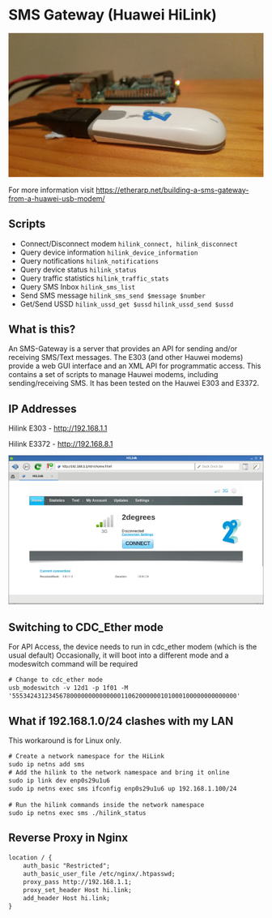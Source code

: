# SMS Gateway (Huawei HiLink)

![](image.jpg)

For more information visit https://etherarp.net/building-a-sms-gateway-from-a-huawei-usb-modem/

## Scripts
- Connect/Disconnect modem `hilink_connect, hilink_disconnect`
- Query device information `hilink_device_information`
- Query notifications `hilink_notifications`
- Query device status `hilink_status`
- Query traffic statistics `hilink_traffic_stats`
- Query SMS Inbox `hilink_sms_list`
- Send SMS message `hilink_sms_send $message $number`
- Get/Send USSD `hilink_ussd_get $ussd` `hilink_ussd_send $ussd`

## What is this?
An SMS-Gateway is a server that provides an API for sending and/or receiving SMS/Text messages.
The E303 (and other Hauwei modems) provide a web GUI interface and an XML API for programmatic access. This contains a set of scripts to manage Hauwei modems, including sending/receiving SMS. It has been tested on the Hauwei E303 and E3372.


## IP Addresses 

Hilink E303  - http://192.168.1.1

Hilink E3372 - http://192.168.8.1

![](/webui.png)

## Switching to CDC_Ether mode

For API Access, the device needs to run in cdc_ether modem (which is the usual default) 
Occasionally, it will boot into a different mode and a modeswitch command will be required 

```
# Change to cdc_ether mode
usb_modeswitch -v 12d1 -p 1f01 -M '55534243123456780000000000000011062000000101000100000000000000'
```

## What if 192.168.1.0/24 clashes with my LAN
This workaround is for Linux only.
```
# Create a network namespace for the HiLink 
sudo ip netns add sms
# Add the hilink to the network namespace and bring it online
sudo ip link dev enp0s29u1u6
sudo ip netns exec sms ifconfig enp0s29u1u6 up 192.168.1.100/24

# Run the hilink commands inside the network namespace 
sudo ip netns exec sms ./hilink_status

```

## Reverse Proxy in Nginx
```
location / {
    auth_basic "Restricted";
    auth_basic_user_file /etc/nginx/.htpasswd;
    proxy_pass http://192.168.1.1;
    proxy_set_header Host hi.link;
    add_header Host hi.link;
}
```